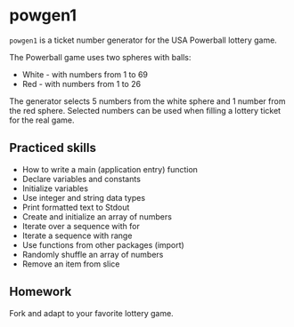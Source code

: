 # powgen1

`powgen1` is a ticket number generator for the USA Powerball lottery game.

The Powerball game uses two spheres with balls:

- White - with numbers from 1 to 69
- Red - with numbers from 1 to 26

The generator selects 5 numbers from the white sphere and 1 number from the red sphere.
Selected numbers can be used when filling a lottery ticket for the real game.

## Practiced skills

- How to write a main (application entry) function
- Declare variables and constants
- Initialize variables
- Use integer and string data types
- Print formatted text to Stdout
- Create and initialize an array of numbers
- Iterate over a sequence with for
- Iterate a sequence with range
- Use functions from other packages (import)
- Randomly shuffle an array of numbers
- Remove an item from slice

## Homework

Fork and adapt to your favorite lottery game.